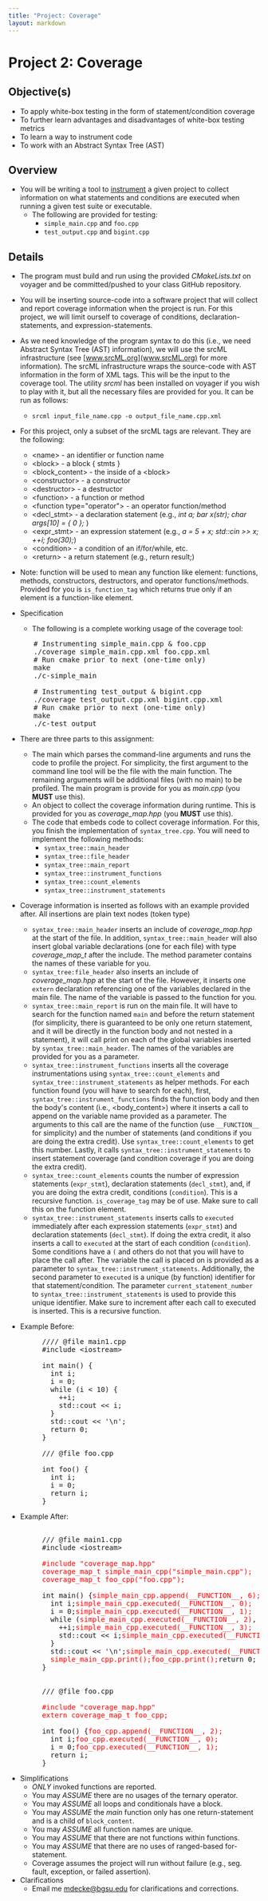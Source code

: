 ```yaml
---
title: "Project: Coverage"
layout: markdown
---
```


# Project 2: Coverage #

## Objective(s) ##
* To apply white-box testing in the form of statement/condition coverage
* To further learn advantages and disadvantages of white-box testing metrics
* To learn a way to instrument code
* To work with an Abstract Syntax Tree (AST)

## Overview ##
* You will be writing a tool to [instrument](https://en.wikipedia.org/wiki/Instrumentation_(computer_programming)) a given project to collect information on what statements and conditions are executed when running a given test suite or executable.
  * The following are provided for testing:
    * `simple_main.cpp` and `foo.cpp`
    * `test_output.cpp` and `bigint.cpp`

## Details ##
* The program must build and run using the provided *CMakeLists.txt* on voyager and be committed/pushed to your class GitHub repository.

* You will be inserting source-code into a software project that will collect and report coverage information when the project is run.  For this project, we will limit ourself to coverage of conditions, declaration-statements, and expression-statements.
* As we need knowledge of the program syntax to do this (i.e., we need Abstract Syntax Tree (AST) information), we will use the srcML infrastructure (see [www.srcML.org](www.srcML.org) for more information).  The srcML infrastructure wraps the source-code with AST information in the form of XML tags.  This will be the input to the coverage tool.  The utility *srcml* has been installed on voyager if you wish to play with it, but all the necessary files are provided for you.  It can be run as follows:
  *   `srcml input_file_name.cpp -o output_file_name.cpp.xml`
* For this project, only a subset of the srcML tags are relevant.  They are the following:
  * \<name> - an identifier or function name
  * \<block> - a block { stmts }
  * \<block_content> - the inside of a \<block>
  * \<constructor> - a constructor
  * \<destructor> - a destructor
  * \<function> - a function or method
  * \<function type="operator"> - an operator function/method
  * \<decl_stmt> - a declaration statement (e.g., *int a; bar x(str); char args[10] = { 0 };* )
  * \<expr_stmt> - an expression statement (e.g., *a = 5 + x; std::cin >> x; ++i; foo(30);*)
  * \<condition> - a condition of an if/for/while, etc.
  * \<return> - a return statement (e.g., return result;) 
* Note: function will be used to mean any function like element: functions, methods, constructors, destructors, and operator functions/methods. Provided for you is `is_function_tag` which returns true only if an element is a function-like element.
* Specification
  * The following is a complete working usage of the coverage tool:

<pre>
      # Instrumenting simple_main.cpp & foo.cpp
      ./coverage simple_main.cpp.xml foo.cpp.xml
      # Run cmake prior to next (one-time only)
      make
      ./c-simple_main

      # Instrumenting test_output & bigint.cpp
      ./coverage test_output.cpp.xml bigint.cpp.xml
      # Run cmake prior to next (one-time only)
      make
      ./c-test_output
</pre>

  * There are three parts to this assignment:
    * The main which parses the command-line arguments and runs the code to profile the project.  For simplicity, the first argument to the command line tool will be the file with the main function.  The remaining arguments will be additional files (with no main) to be profiled.  The main program is provide for you as *main.cpp* (you **MUST** use this).
    * An object to collect the coverage information during runtime.  This is provided for you as *coverage_map.hpp* (you **MUST** use this).
    * The code that embeds code to collect coverage information.  For this, you finish the implementation of `syntax_tree.cpp`.  You will need to implement the following methods:
      * `syntax_tree::main_header`
      * `syntax_tree::file_header`
      * `syntax_tree::main_report`
      * `syntax_tree::instrument_functions`
      * `syntax_tree::count_elements`
      * `syntax_tree::instrument_statements`

  * Coverage information is inserted as follows with an example provided after.  All insertions are plain text nodes (token type)  
    * `syntax_tree::main_header` inserts an include of *coverage_map.hpp* at the start of the file.  In addition, `syntax_tree::main_header` will also insert global variable declarations (one for each file) with type *coverage_map_t* after the include.  The method parameter contains the names of these variable for you. 
    * `syntax_tree:file_header` also inserts an include of *coverage_map.hpp* at the start of the file.  However, it inserts one `extern` declaration referencing one of the variables declared in the main file.  The name of the variable is passed to the function for you.
    * `syntax_tree::main_report` is run on the main file.  It will have to search for the function named `main` and before the return statement (for simplicity, there is guaranteed to be only one return statement, and it will be directly in the function body and not nested in a statement), it will call print on each of the global variables inserted by `syntax_tree::main_header`.  The names of the variables are provided for you as a parameter.
    * `syntax_tree::instrument_functions` inserts all the coverage instrumentations using `syntax_tree::count_elements` and `syntax_tree::instrument_statements` as helper methods.  For each function found (you will have to search for each), first, `syntax_tree::instrument_functions` finds the function body and then the body's content (i.e., \<body_content>) where it inserts a call to append on the variable name provided as a parameter.  The arguments to this call are the name of the function (use `__FUNCTION__` for simplicity) and the number of statements (and conditions if you are doing the extra credit).  Use `syntax_tree::count_elements` to get this number.  Lastly, it calls `syntax_tree::instrument_statements` to insert statement coverage (and condition coverage if you are doing the extra credit).
    * `syntax_tree::count_elements` counts the number of expression statements (`expr_stmt`), declaration statements (`decl_stmt`), and, if you are doing the extra credit, conditions (`condition`).  This is a recursive function.  `is_coverage_tag` may be of use.  Make sure to call this on the function element.
    * `syntax_tree::instrument_statements` inserts calls to `executed` immediately after each expression statements (`expr_stmt`) and declaration statements (`decl_stmt`).  If doing the extra credit, it also inserts a call to `executed` at the start of each condition (`condition`).  Some conditions have a `(` and others do not that you will have to place the call after.  The variable the call is placed on is provided as a parameter to `syntax_tree::instrument_statements`.  Additionally, the second parameter to `executed` is a unique (by function) identifier for that statement/condition.  The parameter `current_statement_number` to `syntax_tree::instrument_statements` is used to provide this unique identifier.  Make sure to increment after each call to executed is inserted.  This is a recursive function.

  * Example Before:
    
<pre>
        //// @file main1.cpp
        #include &lt;iostream&gt;

        int main() {
          int i;
          i = 0;
          while (i < 10) {   
            ++i;   
            std::cout << i;
          }
          std::cout << '\n';
          return 0;
        }
      
        /// @file foo.cpp

        int foo() {
          int i;
          i = 0;
          return i;
        } 
</pre>
  * Example After:

<pre> 
        /// @file main1.cpp
        #include &lt;iostream&gt;

        <span style="color:red">#include "coverage_map.hpp"
        coverage_map_t simple_main_cpp("simple_main.cpp");
        coverage_map_t foo_cpp("foo.cpp");</span>

        int main() {<span style="color:red">simple_main_cpp.append(__FUNCTION__, 6);</span>
          int i;<span style="color:red">simple_main_cpp.executed(__FUNCTION__, 0);</span>
          i = 0;<span style="color:red">simple_main_cpp.executed(__FUNCTION__, 1);</span>
          while (<span style="color:red">simple_main_cpp.executed(__FUNCTION__, 2)</span>, i < 10) {   
            ++i;<span style="color:red">simple_main_cpp.executed(__FUNCTION__, 3); </span>  
            std::cout << i;<span style="color:red">simple_main_cpp.executed(__FUNCTION__, 4);</span>
          }
          std::cout << '\n';<span style="color:red">simple_main_cpp.executed(__FUNCTION__, 5);</span>
          <span style="color:red">simple_main_cpp.print();foo_cpp.print();</span>return 0;
        }
        
        
        /// @file foo.cpp

        <span style="color:red">#include "coverage_map.hpp"
        extern coverage_map_t foo_cpp;</span>

        int foo() {<span style="color:red">foo_cpp.append(__FUNCTION__, 2);</span>
          int i;<span style="color:red">foo_cpp.executed(__FUNCTION__, 0);</span>
          i = 0;<span style="color:red">foo_cpp.executed(__FUNCTION__, 1);</span>
          return i;
        } 
</pre>
* Simplifications
  * *ONLY* invoked functions are reported.
  * You may *ASSUME* there are no usages of the ternary operator.
  * You may *ASSUME* all loops and conditionals have a block.
  * You may *ASSUME* the *main* function only has one return-statement and is a child of `block_content`.
  * You may *ASSUME* all function names are unique.
  * You may *ASSUME* that there are not functions within functions.
  * You may *ASSUME* that there are no uses of ranged-based for-statement.
  * Coverage assumes the project will run without failure (e.g., seg. fault, exception, or failed assertion).
* Clarifications
  * Email me [mdecke@bgsu.edu](mailto:mdecke@bgsu.edu) for clarifications and corrections.